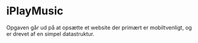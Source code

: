 # iPlayMusic

Opgaven går ud på at opsætte et website der primært er mobiltvenligt, og er drevet af en simpel datastruktur.

